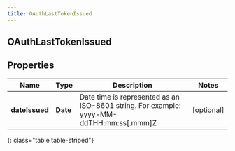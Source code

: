 ```yaml
---
title: OAuthLastTokenIssued
---
```


## OAuthLastTokenIssued

## Properties

| Name           | Type                                     | Description                                                                             | Notes      |
| -------------- | ---------------------------------------- | --------------------------------------------------------------------------------------- | ---------- |
| **dateIssued** | <!----><!---->[**Date**](Date.md)<!----> | Date time is represented as an ISO-8601 string. For example: yyyy-MM-ddTHH:mm:ss[.mmm]Z | [optional] |

{: class="table table-striped"}
